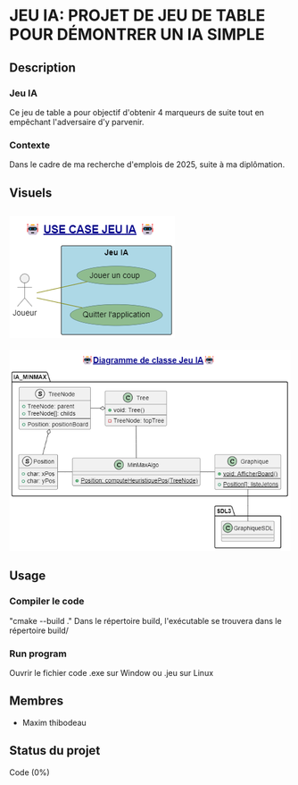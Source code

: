 # JEU IA: PROJET DE JEU DE TABLE POUR DÉMONTRER UN IA SIMPLE

## Description

### Jeu IA
Ce jeu de table a pour objectif d'obtenir 4 marqueurs de suite tout en empêchant l'adversaire d'y parvenir.

### Contexte
Dans le cadre de ma recherche d'emplois de 2025, suite à ma diplômation.

## Visuels

![](PlantUML/UseSase.png)
---
![](PlantUML/ClassDiagram.png)

## Usage

### Compiler le code

"cmake --build ."  Dans le répertoire build, l'exécutable se trouvera dans le répertoire build/

### Run program

Ouvrir le fichier code .exe sur Window ou .jeu sur Linux

## Membres

- Maxim thibodeau

## Status du projet
Code (0%)
